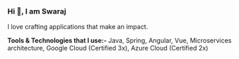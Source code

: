 ### Hi 👋, I am Swaraj 

I love crafting applications that make an impact.

**Tools & Technologies that I use:-** Java, Spring, Angular, Vue, Microservices architecture, Google Cloud (Certified 3x), Azure Cloud (Certified 2x)
 
